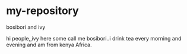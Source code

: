 # my-repository
bosibori and ivy

hi people,,ivy here some call me bosibori..i drink tea every morning and evening and am from kenya Africa.
